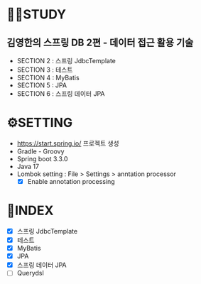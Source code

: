# 👩‍💻STUDY

## 김영한의 스프링 DB 2편 - 데이터 접근 활용 기술

- SECTION 2 : 스프링 JdbcTemplate
- SECTION 3 : 테스트
- SECTION 4 : MyBatis
- SECTION 5 : JPA
- SECTION 6 : 스프링 데이터 JPA

# ⚙️SETTING

- https://start.spring.io/ 프로젝트 생성
- Gradle - Groovy
- Spring boot 3.3.0
- Java 17
- Lombok setting : File > Settings > anntation processor
  -  [X] Enable annotation processing

# 📒INDEX

- [x] 스프링 JdbcTemplate
- [x] 테스트
- [x] MyBatis
- [X] JPA
- [X] 스프링 데이터 JPA
- [ ] Querydsl
